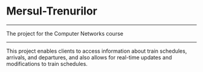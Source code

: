 # Mersul-Trenurilor
---------
The project for the Computer Networks course

---------

This project enables clients to access information about train schedules, arrivals, and departures, and also allows for real-time updates and modifications to train schedules.
